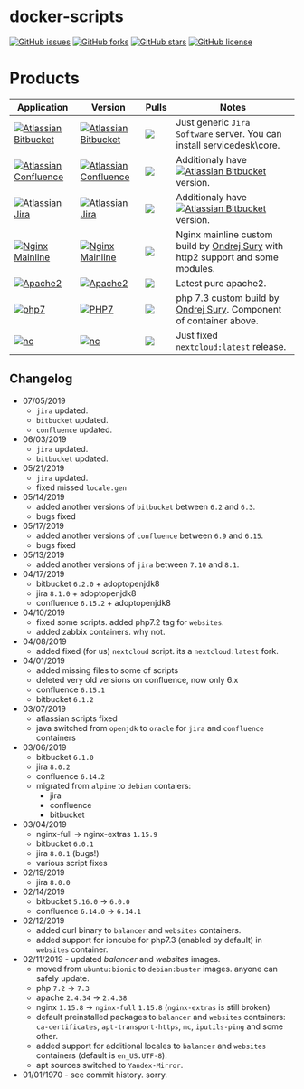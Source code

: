 # docker-scripts

[![GitHub issues](https://img.shields.io/github/issues/EpicMorg/docker-scripts.svg?style=popout-square)](https://github.com/EpicMorg/docker-scripts/issues) [![GitHub forks](https://img.shields.io/github/forks/EpicMorg/docker-scripts.svg?style=popout-square)](https://github.com/EpicMorg/docker-scripts/network) [![GitHub stars](https://img.shields.io/github/stars/EpicMorg/docker-scripts.svg?style=popout-square)](https://github.com/EpicMorg/docker-scripts/stargazers) [![GitHub license](https://img.shields.io/github/license/EpicMorg/docker-scripts.svg?style=popout-square)](https://github.com/EpicMorg/docker-scripts/blob/master/LICENSE)

# Products

| Application  | Version | Pulls | Notes
| ------ | ------ | ------ | ------
| [![Atlassian Bitbucket](https://img.shields.io/badge/Atlassian-Bitbucket-brightgreen.svg?style=popout-square)](https://www.atlassian.com/software/bitbucket/download) | [![Atlassian Bitbucket](https://img.shields.io/badge/6.1.2-ff69b4.svg?style=popout-square)](https://github.com/EpicMorg/docker-scripts/tree/master/bitbucket/latest) |   [![](https://img.shields.io/docker/pulls/epicmorg/bitbucket.svg?style=popout-square)](https://hub.docker.com/r/epicmorg/bitbucket/) | Just generic `Jira Software` server. You can install servicedesk\core.
| [![Atlassian Confluence](https://img.shields.io/badge/Atlassian-Confluence-brightgreen.svg?style=popout-square)](https://www.atlassian.com/software/confluence/download) | [![Atlassian Confluence](https://img.shields.io/badge/6.15.1-ff69b4.svg?style=popout-square)](https://github.com/EpicMorg/docker-scripts/tree/master/confluence/latest) |   [![](https://img.shields.io/docker/pulls/epicmorg/confluence.svg?style=popout-square)](https://hub.docker.com/r/epicmorg/confluence/) | Additionaly have [![Atlassian Bitbucket](https://img.shields.io/badge/6.9.0-ff69b4.svg?style=popout-square)](https://github.com/EpicMorg/docker-scripts/tree/master/confluence/6.9.0) version.
| [![Atlassian Jira](https://img.shields.io/badge/Atlassian-Jira-brightgreen.svg?style=popout-square)](https://www.atlassian.com/software/bitbucket/download) | [![Atlassian Jira](https://img.shields.io/badge/8.0.2-ff69b4.svg?style=popout-square)](https://github.com/EpicMorg/docker-scripts/tree/master/jira/latest) |  [![](https://img.shields.io/docker/pulls/epicmorg/jira.svg?style=popout-square)](https://hub.docker.com/r/epicmorg/jira/) |  Additionaly have [![Atlassian Bitbucket](https://img.shields.io/badge/7.10.0-ff69b4.svg?style=popout-square)](https://github.com/EpicMorg/docker-scripts/tree/master/jira/7.10.0)  version. 
| [![Nginx Mainline](https://img.shields.io/badge/Nginx%20Mainline-brightgreen.svg?style=popout-square)](https://deb.sury.org/) | [![Nginx Mainline](https://img.shields.io/badge/1.15.9-ff69b4.svg?style=popout-square)](https://github.com/EpicMorg/docker-scripts/tree/master/balancer) |  [![](https://img.shields.io/docker/pulls/epicmorg/balancer.svg?style=popout-square)](https://hub.docker.com/r/epicmorg/balancer/) | Nginx mainline custom build by [Ondrej Sury](https://launchpad.net/~ondrej) with http2 support and some modules.
| [![Apache2](https://img.shields.io/badge/Apache2-brightgreen.svg?style=popout-square)](https://deb.sury.org/) | [![Apache2](https://img.shields.io/badge/2.4.38-ff69b4.svg?style=popout-square)](https://github.com/EpicMorg/docker-scripts/tree/master/websites) |  [![](https://img.shields.io/docker/pulls/epicmorg/websites.svg?style=popout-square)](https://hub.docker.com/r/epicmorg/websites/ ) | Latest pure apache2.
| [![php7](https://img.shields.io/badge/php7-brightgreen.svg?style=popout-square)](https://deb.sury.org/) | [![PHP7](https://img.shields.io/badge/7.3-ff69b4.svg?style=popout-square)](https://github.com/EpicMorg/docker-scripts/tree/master/websites) |  [![](https://img.shields.io/docker/pulls/epicmorg/websites.svg?style=popout-square)](https://hub.docker.com/r/epicmorg/websites/ ) |  php 7.3 custom build by [Ondrej Sury](https://launchpad.net/~ondrej). Component of container above.
| [![nc](https://img.shields.io/badge/nextcloud-brightgreen.svg?style=popout-square)](https://hub.docker.com/_/nextcloud) | [![nc](https://img.shields.io/badge/15.x-ff69b4.svg?style=popout-square)](https://github.com/EpicMorg/docker-scripts/tree/master/nextcloud) |  [![](https://img.shields.io/docker/pulls/epicmorg/nextcloud.svg?style=popout-square)](https://hub.docker.com/r/epicmorg/nextcloud/ ) |  Just fixed `nextcloud:latest` release.

## Changelog
* 07/05/2019
    * `jira` updated.
    * `bitbucket` updated.
    * `confluence` updated.
* 06/03/2019
    * `jira` updated.
    * `bitbucket` updated.
* 05/21/2019
    * `jira` updated.
    * fixed missed `locale.gen`
* 05/14/2019
    * added another versions of `bitbucket` between `6.2` and `6.3`.
    * bugs fixed
* 05/17/2019
    * added another versions of `confluence` between `6.9` and `6.15`.
    * bugs fixed
* 05/13/2019
    * added another versions of `jira` between `7.10` and `8.1`.
* 04/17/2019
    * bitbucket `6.2.0` + adoptopenjdk8
    * jira `8.1.0` + adoptopenjdk8
    * confluence `6.15.2` + adoptopenjdk8
* 04/10/2019
    * fixed some scripts. added php7.2 tag for `websites`.
    * added zabbix containers. why not.
* 04/08/2019
    * added fixed (for us) `nextcloud` script. its a `nextcloud:latest` fork.
* 04/01/2019
    * added missing files to some of scripts
    * deleted very old versions on confluence, now only 6.x
    * confluence `6.15.1`
    * bitbucket `6.1.2`
* 03/07/2019
    * atlassian scripts fixed
    * java switched from `openjdk` to `oracle` for `jira` and `confluence` containers
* 03/06/2019
    * bitbucket `6.1.0`
    * jira `8.0.2`
    * confluence `6.14.2`
    * migrated from `alpine` to `debian` contaiers:
        * jira
        * confluence
        * bitbucket
* 03/04/2019
    * nginx-full -> nginx-extras `1.15.9`
    * bitbucket `6.0.1`
    * jira `8.0.1` (bugs!)
    * various script fixes
* 02/19/2019
    * jira `8.0.0`
* 02/14/2019
    * bitbucket `5.16.0` -> `6.0.0`
    * confluence `6.14.0` -> `6.14.1`
* 02/12/2019
    * added curl binary to `balancer` and `websites` containers.
    * added support for ioncube for php7.3 (enabled by default) in `websites` container.
* 02/11/2019 - updated *balancer* and *websites* images.
    * moved from `ubuntu:bionic` to `debian:buster` images. anyone can safely update.
    * php `7.2` -> `7.3`
    * apache `2.4.34` -> `2.4.38`
    * nginx `1.15.8` -> `nginx-full` `1.15.8` (`nginx-extras` is still broken)
    * default preinstalled packages to `balancer` and `websites` containers: `ca-certificates`, `apt-transport-https`, `mc`, `iputils-ping` and some other.
    * added support for additional locales to `balancer` and `websites` containers (default is `en_US.UTF-8`).
    * apt sources switched to `Yandex-Mirror`.
* 01/01/1970 - see commit history. sorry.
